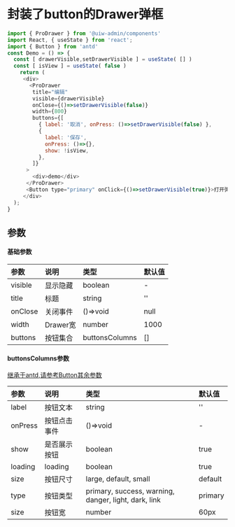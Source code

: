 # 封装了button的Drawer弹框

<!--ProDrawer-->

```js
import { ProDrawer } from '@uiw-admin/components'
import React, { useState } from 'react';
import { Button } from 'antd'
const Demo = () => {
  const [ drawerVisible,setDrawerVisible ] = useState( [] )
  const [ isView ] = useState( false )
    return (
     <div>
       <ProDrawer
        title="编辑"
        visible={drawerVisible}
        onClose={()=>setDrawerVisible(false)}
        width={800}
        buttons={[
          { label: '取消', onPress: ()=>setDrawerVisible(false) },
          {
            label: '保存',
            onPress: ()=>{},
            show: !isView,
          },
        ]}
      >
        <div>demo</div>
      </ProDrawer>
      <Button type="primary" onClick={()=>setDrawerVisible(true)}>打开弹框</Button>
     </div>
  );
}
```

## 参数

#### 基础参数

| 参数       | 说明                                                 | 类型          | 默认值 |
| :--------- | :--------------------------------------------------- | :------------ | :----- |
| visible | 显示隐藏                                              | boolean     |   -   |
| title    | 标题                            | string      |  ''    |
| onClose     | 关闭事件                                  | ()=>void       | null  |
| width    | Drawer宽                                       | number       | 1000   |
| buttons   | 按钮集合                                       | buttonsColumns       | []   |


#### buttonsColumns参数
[继承于antd,请参考Button其余参数](https://3x.ant.design/components/button-cn/#header)

| 参数       | 说明                                                   | 类型                     | 默认值 |
| :--------- | :--------------------------------------------------- | :------------------------| :----- |
| label      | 按钮文本   | string                   |   ''   |
| onPress  | 按钮点击事件          | ()=>void  |   -    |
| show      | 	是否展示按钮       | boolean	 |  true
| loading   |   loading          | boolean   |  true  |
| size   |   按钮尺寸          | large, default, small   |  default  |
| type   |   按钮类型          | primary, success, warning, danger, light, dark, link   |  primary  |
| size   |   按钮宽          | number   |  60px  |


